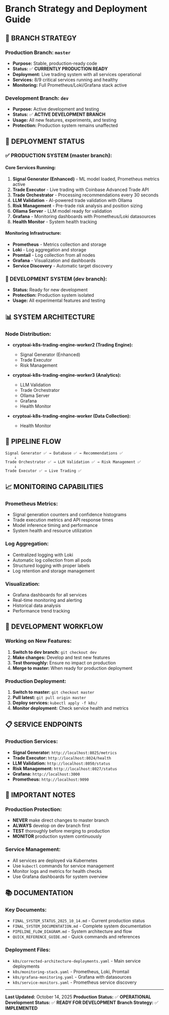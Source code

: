 # Branch Strategy and Deployment Guide

## 🌿 **BRANCH STRATEGY**

### **Production Branch: `master`**
- **Purpose:** Stable, production-ready code
- **Status:** ✅ **CURRENTLY PRODUCTION READY**
- **Deployment:** Live trading system with all services operational
- **Services:** 8/9 critical services running and healthy
- **Monitoring:** Full Prometheus/Loki/Grafana stack active

### **Development Branch: `dev`**
- **Purpose:** Active development and testing
- **Status:** ✅ **ACTIVE DEVELOPMENT BRANCH**
- **Usage:** All new features, experiments, and testing
- **Protection:** Production system remains unaffected

## 🚀 **DEPLOYMENT STATUS**

### **✅ PRODUCTION SYSTEM (master branch):**

#### **Core Services Running:**
1. **Signal Generator (Enhanced)** - ML model loaded, Prometheus metrics active
2. **Trade Executor** - Live trading with Coinbase Advanced Trade API
3. **Trade Orchestrator** - Processing recommendations every 30 seconds
4. **LLM Validation** - AI-powered trade validation with Ollama
5. **Risk Management** - Pre-trade risk analysis and position sizing
6. **Ollama Server** - LLM model ready for validation
7. **Grafana** - Monitoring dashboards with Prometheus/Loki datasources
8. **Health Monitor** - System health tracking

#### **Monitoring Infrastructure:**
- **Prometheus** - Metrics collection and storage
- **Loki** - Log aggregation and storage
- **Promtail** - Log collection from all nodes
- **Grafana** - Visualization and dashboards
- **Service Discovery** - Automatic target discovery

### **🔄 DEVELOPMENT SYSTEM (dev branch):**
- **Status:** Ready for new development
- **Protection:** Production system isolated
- **Usage:** All experimental features and testing

## 📊 **SYSTEM ARCHITECTURE**

### **Node Distribution:**
- **cryptoai-k8s-trading-engine-worker2 (Trading Engine):**
  - Signal Generator (Enhanced)
  - Trade Executor
  - Risk Management

- **cryptoai-k8s-trading-engine-worker3 (Analytics):**
  - LLM Validation
  - Trade Orchestrator
  - Ollama Server
  - Grafana
  - Health Monitor

- **cryptoai-k8s-trading-engine-worker (Data Collection):**
  - Health Monitor

## 🎯 **PIPELINE FLOW**

```
Signal Generator ✅ → Database ✅ → Recommendations ✅
    ↓
Trade Orchestrator ✅ → LLM Validation ✅ → Risk Management ✅
    ↓
Trade Executor ✅ → Live Trading ✅
```

## 📈 **MONITORING CAPABILITIES**

### **Prometheus Metrics:**
- Signal generation counters and confidence histograms
- Trade execution metrics and API response times
- Model inference timing and performance
- System health and resource utilization

### **Log Aggregation:**
- Centralized logging with Loki
- Automatic log collection from all pods
- Structured logging with proper labels
- Log retention and storage management

### **Visualization:**
- Grafana dashboards for all services
- Real-time monitoring and alerting
- Historical data analysis
- Performance trend tracking

## 🔧 **DEVELOPMENT WORKFLOW**

### **Working on New Features:**
1. **Switch to dev branch:** `git checkout dev`
2. **Make changes:** Develop and test new features
3. **Test thoroughly:** Ensure no impact on production
4. **Merge to master:** When ready for production deployment

### **Production Deployment:**
1. **Switch to master:** `git checkout master`
2. **Pull latest:** `git pull origin master`
3. **Deploy services:** `kubectl apply -f k8s/`
4. **Monitor deployment:** Check service health and metrics

## 📋 **SERVICE ENDPOINTS**

### **Production Services:**
- **Signal Generator:** `http://localhost:8025/metrics`
- **Trade Executor:** `http://localhost:8024/health`
- **LLM Validation:** `http://localhost:8050/status`
- **Risk Management:** `http://localhost:8027/status`
- **Grafana:** `http://localhost:3000`
- **Prometheus:** `http://localhost:9090`

## 🚨 **IMPORTANT NOTES**

### **Production Protection:**
- **NEVER** make direct changes to master branch
- **ALWAYS** develop on dev branch first
- **TEST** thoroughly before merging to production
- **MONITOR** production system continuously

### **Service Management:**
- All services are deployed via Kubernetes
- Use `kubectl` commands for service management
- Monitor logs and metrics for health checks
- Use Grafana dashboards for system overview

## 📚 **DOCUMENTATION**

### **Key Documents:**
- `FINAL_SYSTEM_STATUS_2025_10_14.md` - Current production status
- `FINAL_SYSTEM_DOCUMENTATION.md` - Complete system documentation
- `PIPELINE_FLOW_DIAGRAM.md` - System architecture and flow
- `QUICK_REFERENCE_GUIDE.md` - Quick commands and references

### **Deployment Files:**
- `k8s/corrected-architecture-deployments.yaml` - Main service deployments
- `k8s/monitoring-stack.yaml` - Prometheus, Loki, Promtail
- `k8s/grafana-monitoring.yaml` - Grafana with datasources
- `k8s/service-monitors.yaml` - Prometheus service discovery

---

**Last Updated:** October 14, 2025
**Production Status:** ✅ **OPERATIONAL**
**Development Status:** ✅ **READY FOR DEVELOPMENT**
**Branch Strategy:** ✅ **IMPLEMENTED**
